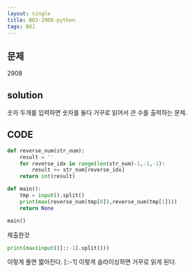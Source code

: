 ```yaml
---
layout: single
title: BOJ-2908-python
tags: BOJ
---
```


## 문제  
2908

## solution  
숫자 두개를 입력하면 숫자를 둘다 거꾸로 읽어서 큰 수를 출력하는 문제.

## CODE  

```python
def reverse_num(str_num):
    result = ''
    for reverse_idx in range(len(str_num)-1,-1,-1):
        result += str_num[reverse_idx]
    return int(result)

def main():
    tmp = input().split()
    print(max(reverse_num(tmp[0]),reverse_num(tmp[1])))
    return None

main()
```
제출한것  


```python
print(max(input()[::-1].split()))
```
이렇게 풀면 짧아진다. [::-1] 이렇게 슬라이싱하면 거꾸로 읽게 된다.